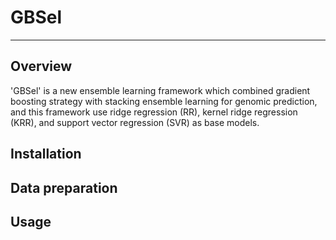 # GBSel

---

## Overview
'GBSel' is a new ensemble learning framework which combined gradient boosting strategy with stacking ensemble learning for genomic prediction, and this framework use ridge regression (RR), kernel ridge regression (KRR), and support vector regression (SVR) as base models.

## Installation


## Data preparation


## Usage



